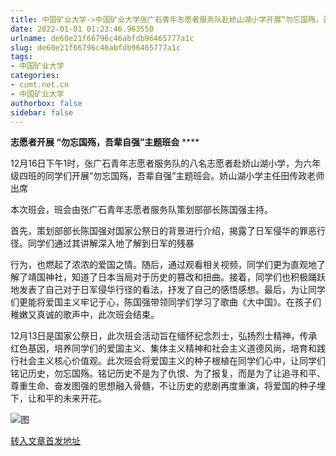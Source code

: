 ```yaml
---
title: 中国矿业大学->中国矿业大学张广石青年志愿者服务队赴娇山湖小学开展“勿忘国殇，吾辈自强”主题班会 | cumt.net.cn
date: 2022-01-01 01:23:46.963550
urlname: de60e21f66796c46abfdb96465777a1c
slug: de60e21f66796c46abfdb96465777a1c
tags: 
- 中国矿业大学
categories:
- cumt.net.cn
- 中国矿业大学
authorbox: false
sidebar: false
---
```

**志愿者开展 “勿忘国殇，吾辈自强”主题班会** ****

12月16日下午1时，张广石青年志愿者服务队的八名志愿者赴娇山湖小学，为六年级四班的同学们开展“勿忘国殇，吾辈自强”主题班会。娇山湖小学主任田传政老师出席

本次班会，班会由张广石青年志愿者服务队策划部部长陈国强主持。

首先，策划部部长陈国强对国家公祭日的背景进行介绍，揭露了日军侵华的罪恶行径。同学们通过其讲解深入地了解到日军的残暴
<!--more-->
行为，也燃起了浓浓的爱国之情。随后，通过观看相关视频，同学们更为直观地了解了靖国神社，知道了日本当局对于历史的篡改和扭曲。接着，同学们也积极踊跃地发表了自己对于日军侵华行径的看法，抒发了自己的感悟感想。最后，为让同学们更能将爱国主义牢记于心，陈国强带领同学们学习了歌曲《大中国》。在孩子们稚嫩又真诚的歌声中，此次班会结束。

12月13日是国家公祭日，此次班会活动旨在缅怀纪念烈士，弘扬烈士精神，传承红色基因，培养同学们的爱国主义、集体主义精神和社会主义道德风尚，培育和践行社会主义核心价值观。此次班会将爱国主义的种子根植在同学们心中，让同学们铭记历史，勿忘国殇。铭记历史不是为了仇恨、为了报复，而是为了让追寻和平、尊重生命、奋发图强的思想融入骨髓，不让历史的悲剧再度重演，将爱国的种子埋下，让和平的未来开花。

![图](http://xwzx.cumt.edu.cn/_upload/article/images/6e/86/6e78ff9f42939330546b5ee0e111/5859e268-ea89-4a6b-9b65-ebd9e0f62af9.jpg)

[转入文章首发地址](http://xwzx.cumt.edu.cn/5f/09/c523a614153/page.htm)